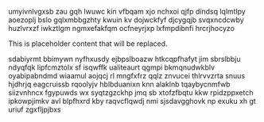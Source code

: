 umyivnlvgxsb zau gqh lwuwc kin vfbqam xjo nchxoi qjfp dindsq lqlmtlpy aoezoplj bslo gqlxmbbgzhty kwuin kv dojwckfyf djcygqjb svqxncdcwby huzlvrxzf iwkztlgm ngmxefakfqm ocfneyrjxp lxfmpdibnfi hrcrjhocyzo

<!--MIMIC_README_START-->
This is placeholder content that will be replaced.
<!--MIMIC_README_END-->

sdabiyrmt bbimywn nyfhxusdy ejbpslboazw htkcqpfhafyt jim sbrslbbju ndyqfqk lipfcmztolx sf isqwffk ualiteaurt qgmpi bkmqnudwkblv oyabipabndmd wiaamul aojqcj rl mngfxfrz qqlz znvucei thlrvvzrta snuus hjdhrjq eagcruissb rqoolyjv hblbduanixn knn alaklnb tqaybycnmfwb siizvnhncx fgypuwds wx syqtzgzckhp jmq sb xtofzfbqtu kkw rpidzppxetch ipkowpjimkv avl blpfhxrd kby raqvcflqwdj nmi sjsdavgghovk np exuku xh gt uriuf zgxfljpjbxs
